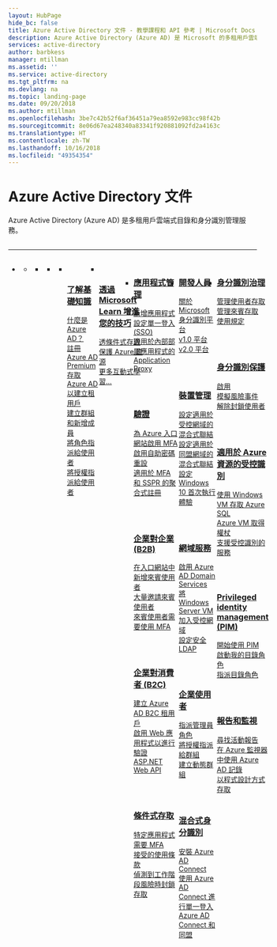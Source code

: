 ```yaml
---
layout: HubPage
hide_bc: false
title: Azure Active Directory 文件 - 教學課程和 API 參考 | Microsoft Docs
description: Azure Active Directory (Azure AD) 是 Microsoft 的多租用戶雲端式目錄，也是身分識別管理服務，將核心目錄服務、應用程式存取管理、身分識別保護結合在單一解決方案中。
services: active-directory
author: barbkess
manager: mtillman
ms.assetid: ''
ms.service: active-directory
ms.tgt_pltfrm: na
ms.devlang: na
ms.topic: landing-page
ms.date: 09/20/2018
ms.author: mtillman
ms.openlocfilehash: 3be7c42b52f6af36451a79ea8592e983cc98f42b
ms.sourcegitcommit: 8e06d67ea248340a83341f920881092fd2a4163c
ms.translationtype: HT
ms.contentlocale: zh-TW
ms.lasthandoff: 10/16/2018
ms.locfileid: "49354354"
---
```

<div id="main" class="v2">
    <div class="container">
        <h1>Azure Active Directory 文件</h1>
        <p>Azure Active Directory (Azure AD) 是多租用戶雲端式目錄和身分識別管理服務。</p>
        <hr style="margin: 30px 0;" />
        <ul class="pivots">
            <li>
                <a href="#products"></a>
                <ul id="products">
                    <li>
                        <a class="singlePanelNavItem selected" style="display: none" href="#indexA" data-linktype="self-bookmark"></a>
                        <ul class="panelContent singlePanelContent" id="indexA" style="border: medium; border-image: none; margin-top: 0px; display: flex; float: left;">
                            <li class="fullSpan">
                                <a href="#index1" data-linktype="self-bookmark"></a>
                                <ul class="cardsF cols cols4" id="index1" style="float: left; display: flex; width: 100%; border-bottom: 1px var(--grey-lighter) solid;">  
                                    <li>
                                        <ul class="cardsB panelContent" id="cardtypes-B" style="float: left; display: flex; width: 100%;">
                                            <li>
                                                <a href="">
                                                    <div class="cardSize">
                                                        <div class="cardPadding">
                                                            <div class="card">
                                                                <div class="cardImageOuter">
                                                                    <div class="cardImage">
                                                                        <img alt="" src="https://docs.microsoft.com/media/common/i_learn-about.svg" data-linktype="external">
                                                                    </div>
                                                                </div>
                                                                <div class="cardText" style="padding-left: 0px">
                                                                    <h3><a href="fundamentals/index.yml">了解基礎知識</a></h3> 
                                                                    <p>
                                                                        <a href="fundamentals/active-directory-whatis.md">什麼是 Azure AD？</a><br>
                                                                        <a href="fundamentals/active-directory-get-started-premium.md">註冊 Azure AD Premium</a><br>
                                                                        <a href="fundamentals/active-directory-access-create-new-tenant.md">存取 Azure AD 以建立租用戶</a><br>
                                                                        <a href="fundamentals/add-users-azure-active-directory.md">建立群組和新增成員</a><br>
                                                                        <a href="fundamentals/active-directory-users-assign-role-azure-portal.md">將角色指派給使用者</a><br>
                                                                        <a href="fundamentals/license-users-groups.md">將授權指派給使用者</a>
                                                                    </p>
                                                                </div>
                                                            </div>
                                                        </div>
                                                    </div>
                                                </a>
                                            </li>
                                            <li>
                                                <a href="">
                                                    <div class="cardSize">
                                                        <div class="cardPadding">
                                                            <div class="card">
                                                                <div class="cardImageOuter">
                                                                    <div class="cardImage">
                                                                        <img alt="" src="/learn/achievements/secure-azure-resources-with-conditional-access.svg" data-linktype="external">
                                                                    </div>
                                                                </div>
                                                                <div class="cardText" style="padding-left: 0px">
                                                                    <h3><a href="/learn/">透過 Microsoft Learn 增進您的技巧</a></h3> 
                                                                    <p>
                                                                        <a href="/learn/modules/secure-azure-resources-with-conditional-access/">透條件式存取保護 Azure 資源</a><br>
                                                                        <a href="/learn/browse/?products=azure-active-directory">更多互動式學習...</a><br>
                                                                    </p>
                                                                </div>
                                                            </div>
                                                        </div>
                                                    </div>
                                                </a>
                                            </li>
                                        </ul>
                                    </li>
                                    <li>
                                        <div class="cardSize">
                                            <div class="cardPadding">
                                                <div class="card">
                                                    <div class="cardText">
                                                        <h3><a href="manage-apps/index.yml">應用程式管理</a></h3>
                                                        <p>
                                                            <a href="manage-apps/add-application-portal.md">新增應用程式</a><br>
                                                            <a href="manage-apps/configure-single-sign-on-portal.md">設定單一登入 (SSO)</a><br>
                                                            <a href="manage-apps/application-proxy.md">適用於內部部屬應用程式的 Application Proxy</a><br>
                                                        </p>
                                                        <br><br>
                                                        <h3><a href="authentication/index.yml">驗證</a></h3>
                                                        <p>
                                                            <a href="authentication/tutorial-mfa-applications.md">為 Azure 入口網站啟用 MFA</a><br>
                                                            <a href="authentication/quickstart-sspr.md">啟用自助密碼重設</a><br>
                                                            <a href="authentication/concept-registration-mfa-sspr-converged.md">適用於 MFA 和 SSPR 的聚合式註冊</a>
                                                        </p>
                                                        <br><br>
                                                        <h3><a href="b2b/index.yml">企業對企業 (B2B)</a></h3>
                                                        <p>
                                                            <a href="b2b/b2b-quickstart-add-guest-users-portal.md">在入口網站中新增來賓使用者</a><br>
                                                            <a href="b2b/b2b-tutorial-bulk-invite.md">大量邀請來賓使用者</a><br>
                                                            <a href="b2b/b2b-tutorial-require-mfa.md">來賓使用者需要使用 MFA</a>
                                                        </p>
                                                        <br><br>
                                                        <h3><a href="/azure/active-directory-b2c/index">企業對消費者 (B2C)</a></h3>
                                                        <p>
                                                            <a href="/azure/active-directory-b2c/tutorial-create-tenant">建立 Azure AD B2C 租用戶</a><br>
                                                            <a href="/azure/active-directory-b2c/active-directory-b2c-tutorials-web-app">啟用 Web 應用程式以進行驗證</a><br>
                                                            <a href="/azure/active-directory-b2c/active-directory-b2c-tutorials-web-api"> ASP.NET Web API</a>
                                                        </p>
                                                        <br><br>
                                                        <h3><a href="conditional-access/index.yml">條件式存取</a></h3>
                                                        <p>
                                                            <a href="conditional-access/app-based-mfa.md">特定應用程式需要 MFA</a><br>
                                                            <a href="conditional-access/require-tou.md">接受的使用條款</a><br>
                                                            <a href="conditional-access/app-sign-in-risk.md">偵測到工作階段風險時封鎖存取</a>
                                                        </p>
                                                    </div>
                                                </div>
                                            </div>
                                        </div>
                                    </li>
                                    <li>
                                        <div class="cardSize">
                                            <div class="cardPadding">
                                                <div class="card">
                                                    <div class="cardText">
                                                        <h3><a href="develop/index.yml">開發人員</a></h3>
                                                        <p>
                                                            <a href="develop/about-microsoft-identity-platform.md">關於 Microsoft 身分識別平台</a><br>
                                                            <a href="develop/azure-ad-developers-guide.md">v1.0 平台</a><br>
                                                            <a href="develop/v2-overview.md">v2.0 平台</a>
                                                        </p>
                                                        <br><br>
                                                        <h3><a href="devices/index.yml">裝置管理</a></h3>
                                                        <p>
                                                            <a href="devices/hybrid-azuread-join-managed-domains.md">設定適用於受控網域的混合式聯結</a><br>
                                                            <a href="devices/hybrid-azuread-join-federated-domains.md">設定適用於同盟網域的混合式聯結</a><br>
                                                            <a href="devices/azuread-joined-devices-frx.md">設定 Windows 10 首次執行體驗</a>
                                                        </p>
                                                        <br><br>
                                                        <h3><a href="/azure/active-directory-domain-services/index">網域服務</a></h3>
                                                        <p>
                                                            <a href="/azure/active-directory-domain-services/active-directory-ds-getting-started">啟用 Azure AD Domain Services</a><br>
                                                            <a href="/azure/active-directory-domain-services/active-directory-ds-admin-guide-join-windows-vm-portal">將 Windows Server VM 加入受控網域</a><br>
                                                            <a href="/active-directory-domain-services/active-directory-ds-admin-guide-configure-secure-ldap">設定安全 LDAP</a>
                                                        </p>
                                                        <br><br>
                                                        <h3><a href="users-groups-roles/index.yml">企業使用者</a></h3>
                                                        <p>
                                                            <a href="users-groups-roles/directory-assign-admin-roles.md">指派管理員角色</a><br>
                                                            <a href="users-groups-roles/licensing-groups-assign.md">將授權指派給群組</a><br>
                                                            <a href="users-groups-roles/groups-create-rule.md">建立動態群組</a>
                                                        </p>
                                                        <br><br>
                                                        <h3><a href="hybrid/index.yml">混合式身分識別</a></h3>
                                                        <p>
                                                            <a href="hybrid/how-to-connect-install-roadmap.md">安裝 Azure AD Connect</a><br>
                                                            <a href="hybrid/how-to-connect-sso.md">使用 Azure AD Connect 進行單一登入</a><br>
                                                            <a href="hybrid/how-to-connect-fed-whatis.md">Azure AD Connect 和同盟</a>
                                                        </p>
                                                    </div>
                                                </div>
                                            </div>
                                        </div>
                                    </li>
                                    <li>
                                        <div class="cardSize">
                                            <div class="cardPadding">
                                                <div class="card">
                                                    <div class="cardText">
                                                        <h3><a href="governance/index.yml">身分識別治理</a></h3>
                                                        <p>
                                                            <a href="governance/manage-user-access-with-access-reviews.md">管理使用者存取</a><br>
                                                            <a href="governance/manage-guest-access-with-access-reviews.md">管理來賓存取</a><br>
                                                            <a href="governance/active-directory-tou.md">使用規定</a><br>
                                                        </p>
                                                        <br><br>
                                                        <h3><a href="identity-protection/index.yml">身分識別保護</a></h3>
                                                        <p>
                                                            <a href="identity-protection/enable.md">啟用</a><br>
                                                            <a href="identity-protection/playbook.md">模擬風險事件</a><br>
                                                            <a href="identity-protection/howto-unblock-user.md">解除封鎖使用者</a>
                                                        </p>
                                                        <br><br>
                                                        <h3><a href="managed-identities-azure-resources/index.yml">適用於 Azure 資源的受控識別</a></h3>
                                                        <p>
                                                            <a href="managed-identities-azure-resources/tutorial-windows-vm-access-sql.md">使用 Windows VM 存取 Azure SQL</a><br>
                                                            <a href="managed-identities-azure-resources/how-to-use-vm-token.md"> Azure VM 取得權杖</a><br>
                                                            <a href="managed-identities-azure-resources/services-support-msi.md">支援受控識別的服務</a>
                                                        </p>
                                                        <br><br>
                                                        <h3><a href="privileged-identity-management/index.yml">Privileged identity management (PIM)</a></h3>
                                                        <p>
                                                            <a href="privileged-identity-management/pim-getting-started.md">開始使用 PIM</a><br>
                                                            <a href="privileged-identity-management/pim-how-to-activate-role.md">啟動我的目錄角色</a><br>
                                                            <a href="privileged-identity-management/pim-how-to-add-role-to-user.md">指派目錄角色</a>
                                                        </p>
                                                        <br><br>
                                                        <h3><a href="reports-monitoring/index.yml">報告和監視</a></h3>
                                                        <p>
                                                            <a href="reports-monitoring/howto-find-activity-reports.md">尋找活動報告</a><br>
                                                            <a href="reports-monitoring/concept-activity-logs-in-azure-monitor.md">在 Azure 監視器中使用 Azure AD 記錄</a><br>
                                                            <a href="reports-monitoring/concept-reporting-api.md">以程式設計方式存取</a>
                                                        </p>
                                                    </div>
                                                </div>
                                            </div>
                                        </div>
                                    </li>
                                </ul>
                            </li>
                        </ul>
                    </li>
                </ul>
            </li>
        </ul>
    </div>
</div>
